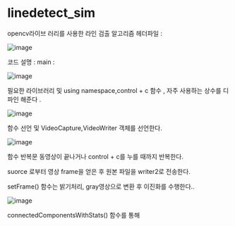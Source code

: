 # linedetect_sim
opencv라이브 러리를 사용한 라인 검출 알고리즘 
헤더파일 :

![image](https://github.com/user-attachments/assets/26287b8a-4398-4d6f-ae4e-bdbc2736bb01)

코드 설명 : 
main : 

 ![image](https://github.com/user-attachments/assets/d0c0ad50-a771-4135-8b0c-60d1e0231f22)

필요한 라이브러리 및 using namespace,control + c 함수 , 자주 사용하는 상수를 디파인 해준다 .

 ![image](https://github.com/user-attachments/assets/19395696-65a7-4fa1-ac72-621f7a1f5c74)

함수 선언 및 VideoCapture,VideoWriter 객체를 선언한다.

 ![image](https://github.com/user-attachments/assets/c48a2526-30e9-4091-b00c-68669fcf0171)

함수 반복문 동영상이 끝나거나 control + c를 누를 때까지 반복한다.

suorce 로부터 영상 frame을 얻은 후 원본 파일을 writer2로 전송한다.

setFrame() 함수는 밝기처리, gray영상으로 변환 후 이진화를 수행한다..

![image](https://github.com/user-attachments/assets/e8d34dcf-5aa9-4433-a5bf-fc65b70e032a)

connectedComponentsWithStats() 함수를 통해 


 

